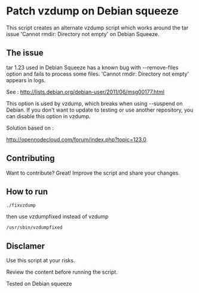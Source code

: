 Patch vzdump on Debian squeeze
=============

This script creates an alternate vzdump script which works around the tar issue 'Cannot rmdir: Directory not empty' on Debian Squeeze.


The issue
-------
tar 1.23 used in Debian Squeeze has a known bug with --remove-files option and fails to process some files. 
'Cannot rmdir: Directory not empty' appears in logs. 

See : http://lists.debian.org/debian-user/2011/06/msg00177.html

This option is used by vzdump, which breaks when using --suspend on Debian. If you don't want to update to testing or use another repository, you can disable this option in vzdump.

Solution based on : 

http://opennodecloud.com/forum/index.php?topic=123.0


Contributing
------------

Want to contribute? Great! Improve the script and share your changes.


How to run 
-----------

    ./fixvzdump

then use vzdumpfixed instead of vzdump

    /usr/sbin/vzdumpfixed



Disclamer
-------

Use this script at your risks. 

Review the content before running the script.


Tested on Debian squeeze



